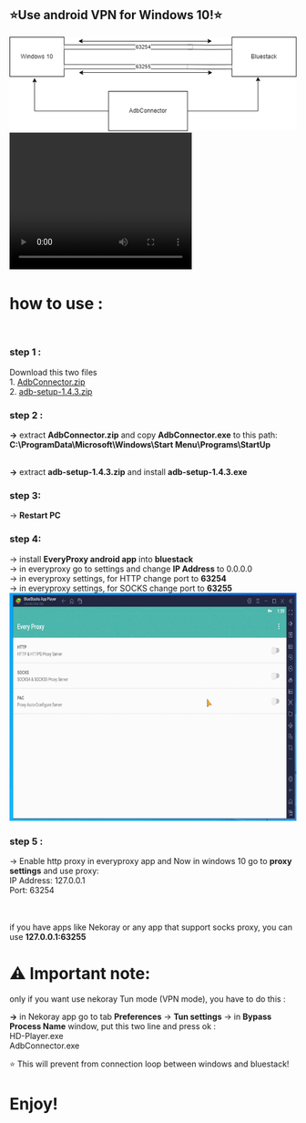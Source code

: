 <h2>⭐Use android VPN for Windows 10!⭐</h2>
<img src="./adb.png">
<video width="320" height="240" controls>
  <source src="https://github.com/Alireza-Ghavabesh/adb/blob/main/AdbConnector.mp4" type="video/mp4">
</video>

<h1>how to use :</h1><br>
<h3>step 1 :</h3> 
Download this two files <br>
1. <a href="https://github.com/Alireza-Ghavabesh/adb/files/13185843/AdbConnector.zip">AdbConnector.zip</a><br>
2. <a href="https://github.com/Alireza-Ghavabesh/adb/files/13185843/AdbConnector.zip">adb-setup-1.4.3.zip</a><br>
<h3>step 2 :</h3>
<b>→</b> extract <b> AdbConnector.zip</b>  and copy <b>AdbConnector.exe</b> to this path:<br>
<b>C:\ProgramData\Microsoft\Windows\Start Menu\Programs\StartUp</b> <br><br>

<b>→</b> extract <b>adb-setup-1.4.3.zip</b> and install <b>adb-setup-1.4.3.exe</b>

<h3>step 3:</h3>
→ <b>Restart PC</b>
<h3>step 4:</h3>
→ install <b>EveryProxy android app</b> into <b>bluestack</b><br>
→ in everyproxy go to settings and change <b>IP Address</b> to 0.0.0.0 <br>
→ in everyproxy settings, for HTTP change port to <b>63254</b> <br>
→ in everyproxy settings, for SOCKS change port to <b>63255</b> <br>
<img src="step4.gif" alt="step4" style="width:700px;height:400px;">
<h3>step 5 :</h3>
→ Enable http proxy in everyproxy app and Now in windows 10 go to <b>proxy settings</b> and use proxy: <br>
IP Address: 127.0.0.1 <br>
Port: 63254 <br>
<br><br>

if you have apps like Nekoray or any app that support socks proxy, you can use <b>127.0.0.1:63255</b> <br>

<h1>⚠ Important note: </h1>

only if you want use nekoray Tun mode (VPN mode), you have to do this :<br>

<b>→</b> in Nekoray app go to tab <b>Preferences</b> -> <b>Tun settings</b> -> in <b>Bypass Process Name</b> window, put this two line and press ok : <br>
HD-Player.exe<br>
AdbConnector.exe<br>

⭐ This will prevent from connection loop between windows and bluestack!

<h1>Enjoy!</h1>
